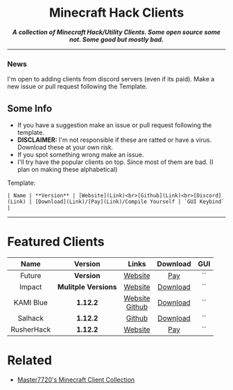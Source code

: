 <div align="center">

Minecraft Hack Clients
===
***A collection of Minecraft Hack/Utility Clients. Some open source some not. Some good but mostly bad.***
<p> </p>


<hr />
</div>

### News
I'm open to adding clients from discord servers (even if its paid). Make a new issue or pull request following the Template.

## Some Info
* If you have a suggestion make an issue or pull request following the template.
* **DISCLAIMER:** I'm not responsible if these are ratted or have a virus. Download these at your own risk.
* If you spot something wrong make an issue.
* I'll try have the popular clients on top. Since most of them are bad. (I plan on making these alphabetical)

Template:

```| Name | **Version** | [Website](Link)<br>[Github](Link)<br>[Discord](Link) | [Download](Link)/[Pay](Link)/Compile Yourself | `GUI Keybind` |```

-------

# Featured Clients

| Name | Version | Links | Download | GUI |
| :--: | :-----: | :---: | :------: | :-: |
| Future | **Version** | [Website](https://www.futureclient.net) | [Pay]()| `` |
| Impact | **Mulitple Versions** | [Website](https://impactclient.net) | [Download](https://impactclient.net/#download) | `` |
| KAMI Blue | **1.12.2** | [Website](https://kamiblue.org)<br>[Github](https://github.com/kami-blue/client) | [Download](https://kamiblue.org/download) | `` |
| Salhack | **1.12.2** | [Github](https://github.com/ionar2/spidermod) | [Download](https://github.com/ionar2/spidermod/releases/tag/2.05) | `` |
| RusherHack | **1.12.2** | [Website](https://rusherhack.org) | [Pay](https://shop.rusherhack.org/45975011479/checkouts/b09bce420927380dc7d7cc1ba272fa85?channel=buy_button) | `` |
# Related
* [Master7720's Minecraft Client Collection](https://github.com/master7720/minecraft-client-collections)
